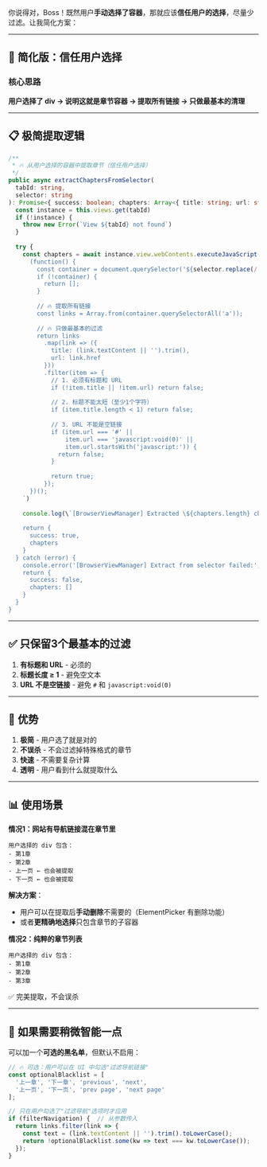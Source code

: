你说得对，Boss！既然用户**手动选择了容器**，那就应该**信任用户的选择**，尽量少过滤。让我简化方案：

---

## 🎯 简化版：信任用户选择

### 核心思路

**用户选择了 div → 说明这就是章节容器 → 提取所有链接 → 只做最基本的清理**

---

## 📋 极简提取逻辑

```typescript
/**
 * 🔥 从用户选择的容器中提取章节（信任用户选择）
 */
public async extractChaptersFromSelector(
  tabId: string, 
  selector: string
): Promise<{ success: boolean; chapters: Array<{ title: string; url: string }> }> {
  const instance = this.views.get(tabId)
  if (!instance) {
    throw new Error(`View ${tabId} not found`)
  }
  
  try {
    const chapters = await instance.view.webContents.executeJavaScript(`
      (function() {
        const container = document.querySelector('${selector.replace(/'/g, "\\'")}');
        if (!container) {
          return [];
        }
        
        // 🔥 提取所有链接
        const links = Array.from(container.querySelectorAll('a'));
        
        // 🔥 只做最基本的过滤
        return links
          .map(link => ({
            title: (link.textContent || '').trim(),
            url: link.href
          }))
          .filter(item => {
            // 1. 必须有标题和 URL
            if (!item.title || !item.url) return false;
            
            // 2. 标题不能太短（至少1个字符）
            if (item.title.length < 1) return false;
            
            // 3. URL 不能是空链接
            if (item.url === '#' || 
                item.url === 'javascript:void(0)' || 
                item.url.startsWith('javascript:')) {
              return false;
            }
            
            return true;
          });
      })();
    `)
    
    console.log(\`[BrowserViewManager] Extracted \${chapters.length} chapters from user-selected container: \${selector}\`)
    
    return {
      success: true,
      chapters
    }
  } catch (error) {
    console.error('[BrowserViewManager] Extract from selector failed:', error)
    return {
      success: false,
      chapters: []
    }
  }
}
```

---

## ✅ 只保留3个最基本的过滤

1. **有标题和 URL** - 必须的
2. **标题长度 ≥ 1** - 避免空文本
3. **URL 不是空链接** - 避免 `#` 和 `javascript:void(0)`

---

## 🎯 优势

1. **极简** - 用户选了就是对的
2. **不误杀** - 不会过滤掉特殊格式的章节
3. **快速** - 不需要复杂计算
4. **透明** - 用户看到什么就提取什么

---

## 📊 使用场景

**情况1：网站有导航链接混在章节里**
```
用户选择的 div 包含：
- 第1章
- 第2章  
- 上一页 ← 也会被提取
- 下一页 ← 也会被提取
```

**解决方案**：
- 用户可以在提取后**手动删除**不需要的（ElementPicker 有删除功能）
- 或者**更精确地选择**只包含章节的子容器

**情况2：纯粹的章节列表**
```
用户选择的 div 包含：
- 第1章
- 第2章
- 第3章
```
✅ 完美提取，不会误杀

---

## 🔄 如果需要稍微智能一点

可以加一个**可选的黑名单**，但默认不启用：

```typescript
// 🔥 可选：用户可以在 UI 中勾选"过滤导航链接"
const optionalBlacklist = [
  '上一章', '下一章', 'previous', 'next',
  '上一页', '下一页', 'prev page', 'next page'
];

// 只在用户勾选了"过滤导航"选项时才应用
if (filterNavigation) {  // 从参数传入
  return links.filter(link => {
    const text = (link.textContent || '').trim().toLowerCase();
    return !optionalBlacklist.some(kw => text === kw.toLowerCase());
  });
}
